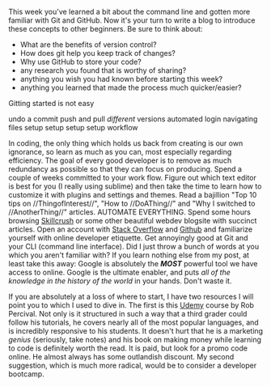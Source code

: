 This week you've learned a bit about the command line and gotten more familiar with Git and GitHub. Now it's your turn to write a blog to introduce these concepts to other beginners. Be sure to think about:

- What are the benefits of version control?
- How does git help you keep track of changes?
- Why use GitHub to store your code?
- any research you found that is worthy of sharing?
- anything you wish you had known before starting this week?
- anything you learned that made the process much quicker/easier?


Gitting started is not easy





undo a commit
push and pull <i>different</i> versions
automated login
navigating files
setup setup setup setup
workflow


In coding, the only thing which holds us back from creating is our own ignorance, so learn as much as you can, most especially regarding efficiency. The goal of every good developer is to remove as much redundancy as possible so that they can focus on producing. Spend a couple of weeks committed to your work flow. Figure out which text editor is best for you (I really using sublime) and then take the time to learn how to customize it with plugins and settings and themes. Read a bajillion "Top 10 tips on //ThingofInterest//", "How to //DoAThing//" and "Why I switched to //AnotherThing//" articles. AUTOMATE EVERYTHING. Spend some hours browsing <a href="http://www.skillcrush.com/" rel="external">Skillcrush</a> or some other beautiful webdev blogsite with succinct articles. Open an account with <a href="http://www.stackoverflow.com/" rel="external">Stack Overflow</a> and <a href="http://www.github.com/" rel="external">Github</a> and familiarize yourself with online developer etiquette. Get annoyingly good at Git and your CLI (command line interface). Did I just throw a bunch of words at you which you aren't familiar with? If you learn nothing else from my post, at least take this away: Google is absolutely the <i><b>MOST</b></i> powerful tool we have access to online. Google is the ultimate enabler, and puts <i>all of the knowledge in the history of the world</i> in your hands. Don't waste it.

If you are absolutely at a loss of where to start, I have two resources I will point you to which I used to dive in. The first is this <a href="https://www.udemy.com/complete-web-developer-course" rel="external">Udemy</a> course by Rob Percival. Not only is it structured in such a way that a third grader could follow his tutorials, he covers nearly all of the most popular languages, and is incredibly responsive to his students. It doesn't hurt that he is a marketing <i>genius</i> (seriously, take notes) and his book on making money while learning to code is definitely worth the read. It is paid, but look for a promo code online. He almost always has some outlandish discount. My second suggestion, which is much more radical, would be to consider a developer bootcamp.